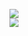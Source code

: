 [![](https://img.shields.io/badge/Made%20With-Github%20Spray-lightgrey.svg?style=for-the-badge&logo=github)](https://github.com/Annihil/github-spray#7528)  
[![](https://i.imgur.com/2DrTn0Z.gif)](https://github.com/Annihil/github-spray)